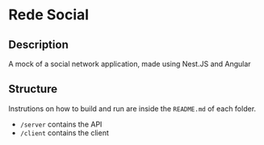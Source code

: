 # Rede Social

## Description
A mock of a social network application, made using Nest.JS and Angular

## Structure
Instrutions on how to build and run are inside the `README.md` of each folder.
- `/server` contains the API
- `/client` contains the client

